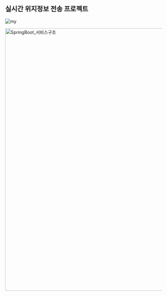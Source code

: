 ## 실시간 위지정보 전송 프로젝트


![my](https://github.com/ysw7939/geoSystem/assets/91578199/163795fd-41e3-47b4-acf3-f312f936ba81)

<img width="841" alt="SpringBoot_서비스구조" src="https://github.com/ysw7939/geoSystem/assets/91578199/224ce868-e096-45f5-9303-083410d233c7">

